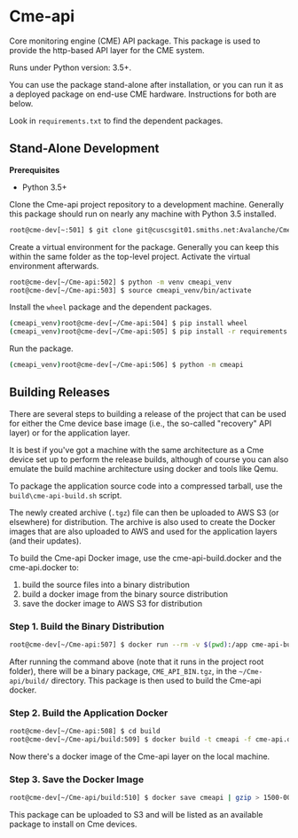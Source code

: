 Cme-api
==============

Core monitoring engine (CME) API package.  This package is used to provide the http-based API layer
for the CME system.

Runs under Python version: 3.5+.

You can use the package stand-alone after installation, or you can run it as a deployed
package on end-use CME hardware.  Instructions for both are below.

Look in `requirements.txt` to find the dependent packages. 

Stand-Alone Development
-----------------------

**Prerequisites**

* Python 3.5+

Clone the Cme-api project repository to a development machine.  Generally this package should run
on nearly any machine with Python 3.5 installed.

```bash
root@cme-dev[~:501] $ git clone git@cuscsgit01.smiths.net:Avalanche/Cme-api.git
```

Create a virtual environment for the package.  Generally you can keep this within the
same folder as the top-level project.  Activate the virtual environment afterwards.

```bash
root@cme-dev[~/Cme-api:502] $ python -m venv cmeapi_venv
root@cme-dev[~/Cme-api:503] $ source cmeapi_venv/bin/activate
```

Install the `wheel` package and the dependent packages.

```bash
(cmeapi_venv)root@cme-dev[~/Cme-api:504] $ pip install wheel
(cmeapi_venv)root@cme-dev[~/Cme-api:505] $ pip install -r requirements.txt
```

Run the package.

```bash
(cmeapi_venv)root@cme-dev[~/Cme-api:506] $ python -m cmeapi
```


Building Releases
------------------

There are several steps to building a release of the project that can be used for
either the Cme device base image (i.e., the so-called "recovery" API layer) or for the
application layer.

It is best if you've got a machine with the same architecture as a Cme device 
set up to perform the release builds, although of course you can also emulate the
build machine architecture using docker and tools like Qemu.

To package the application source code into a compressed tarball, use the `build\cme-api-build.sh` script.

The newly created archive (`.tgz`) file can then be uploaded to AWS S3 (or elsewhere) for
distribution.  The archive is also used to create the Docker images that are also uploaded to
AWS and used for the application layers (and their updates).

To build the Cme-api Docker image, use the cme-api-build.docker and the cme-api.docker to:

1. build the source files into a binary distribution
2. build a docker image from the binary source distribution
3. save the docker image to AWS S3 for distribution


### Step 1.  Build the Binary Distribution


```bash
root@cme-dev[~/Cme-api:507] $ docker run --rm -v $(pwd):/app cme-api-build
```

After running the command above (note that it runs in the project root folder), there will be a binary
package, `CME_API_BIN.tgz`, in the `~/Cme-api/build/` directory.  This package is
then used to build the Cme-api docker.

### Step 2.  Build the Application Docker

```bash
root@cme-dev[~/Cme-api:508] $ cd build
root@cme-dev[~/Cme-api/build:509] $ docker build -t cmeapi -f cme-api.docker .
```

Now there's a docker image of the Cme-api layer on the local machine.

### Step 3.  Save the Docker Image

```bash
root@cme-dev[~/Cme-api/build:510] $ docker save cmeapi | gzip > 1500-005-v1.0.0-SWARE-CME_API.pkg.tgz
```

This package can be uploaded to S3 and will be listed as an available package to install
on Cme devices.
